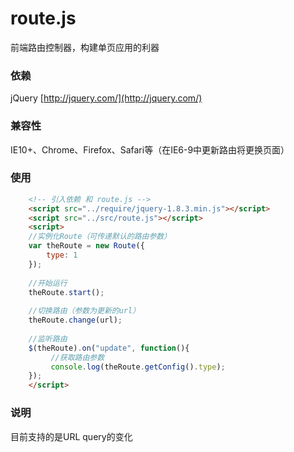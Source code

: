 # route.js

前端路由控制器，构建单页应用的利器

### 依赖

jQuery [http://jquery.com/](http://jquery.com/)

### 兼容性

IE10+、Chrome、Firefox、Safari等（在IE6-9中更新路由将更换页面）

### 使用

```html
	<!-- 引入依赖 和 route.js -->
	<script src="../require/jquery-1.8.3.min.js"></script>
	<script src="../src/route.js"></script>
	<script>
	//实例化Route（可传递默认的路由参数）
	var theRoute = new Route({
        type: 1
    });
    
    //开始运行
    theRoute.start();
    
    //切换路由（参数为更新的url）
    theRoute.change(url);
    
    //监听路由
    $(theRoute).on("update", function(){
         //获取路由参数
         console.log(theRoute.getConfig().type);
    });
    </script>
```
    
### 说明

目前支持的是URL query的变化
